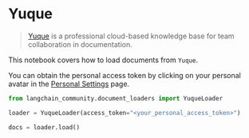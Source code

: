 # Yuque

>[Yuque](https://www.yuque.com/) is a professional cloud-based knowledge base for team collaboration in documentation.

This notebook covers how to load documents from `Yuque`.

You can obtain the personal access token by clicking on your personal avatar in the [Personal Settings](https://www.yuque.com/settings/tokens) page.


```python
from langchain_community.document_loaders import YuqueLoader
```


```python
loader = YuqueLoader(access_token="<your_personal_access_token>")
```


```python
docs = loader.load()
```
